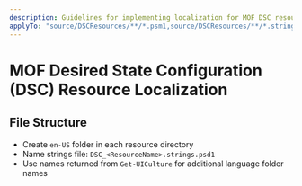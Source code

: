 ```yaml
---
description: Guidelines for implementing localization for MOF DSC resources.
applyTo: "source/DSCResources/**/*.psm1,source/DSCResources/**/*.strings.psd1"
---
```


# MOF Desired State Configuration (DSC) Resource Localization

## File Structure
- Create `en-US` folder in each resource directory
- Name strings file: `DSC_<ResourceName>.strings.psd1`
- Use names returned from `Get-UICulture` for additional language folder names
